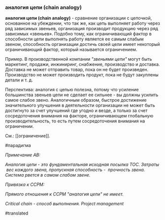 ### аналогия цепи (chain analogy)

**аналогия цепи (chain analogy)** - сравнение организации с цепочкой, основанное на убеждении, что так же, как цепь выполняет работу через ряд зависимых звеньев, организация производит продукцию через ряд зависимых «звеньев». Подобно тому, как ограничивающий фактор в способности цепи выполнять работу является ее самым слабым звеном, способность организации достичь своей цели имеет некоторый ограничивающий фактор, который называется ограничением.

Пример. В производственной компании *"звеньями цепи"* могут быть маркетинг, продажи, инжиниринг, снабжение, производство и доставка. Доставка не может отправить товар, пока он не будет произведен. Производство не может производить продукт, пока не будут закуплены детали и т. д.

Перспектива: аналогия с цепью полезна, потому что усиление большинства звеньев цепи не сделает ее сильнее - вы должны усилить самое слабое звено. Аналогичным образом, быстрое достижение значительного улучшения в деятельности организации не может быть достигнуто за счет улучшений где угодно и везде, а только за счет сосредоточения внимания на факторе, ограничивающем глобальную производительность, то есть путем сосредоточения внимания на ограничении.

См.: [[ограничение]].

#парадигма

*Примечание АВ:*

*Аналогия цепи - это фундаментальная исходная посылка ТОС. Затраты  вес каждого звена, пропускная способность -  прочность звена. Система рвется в самом слабом звене.*

*Привязка к CCPM:*

*Прямого отношения к CCPM "аналогия цепи" не имеет.*

*Critical chain - способ выполнения. Project management*

#translated
